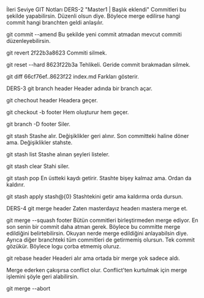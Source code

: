 İleri Seviye GIT Notları
DERS-2
"Master1 | Başlık eklendi"
Commitleri bu şekilde yapabilirsin. Düzenli olsun diye. Böylece merge edilirse hangi commit hangi branchten geldi anlaşılır.



git commit --amend
Bu şekilde yeni commit atmadan mevcut commiti düzenleyebilirsin.



git revert 2f22b3a8623
Commiti silmek.



git reset --hard 8623f22b3a
Tehlikeli. Geride commit bırakmadan silmek.



git diff 66cf76ef..8623f22 index.md
Farkları gösterir.



DERS-3
git branch header
Header adında bir branch açar.



git chechout header
Headera geçer.



git checkout -b footer
Hem oluşturur hem geçer.



git branch -D footer
Siler.



git stash
Stashe alır. Değişiklikler geri alınır. Son committeki haline döner ama. Değişiklikler stahste.



git stash list
Stashe alınan şeyleri listeler.



git stash clear
Stahi siler.



git stash pop
En üstteki kaydı getirir. Stashte bişey kalmaz ama. Ordan da kaldırır.



git stash apply stash@{0}
Stashtekini getir ama kaldırma orda dursun.



DERS-4
git merge header
Zaten masterdayız headerı mastera merge et.



git merge --squash footer
Bütün commitleri birleştirmeden merge ediyor. En son senin bir commit daha atman gerek. Böylece bu committe merge edildiğini belirtebilirsin. Okuyan nerde merge edildiğini anlayabilsin diye. Ayrıca diğer branchteki tüm commitleri de getirmemiş olursun. Tek commit gözükür. Böylece logu çorba etmemiş oluruz.



git rebase header
Headeri alır ama ortada bir merge yok sadece aldı.



Merge ederken çakışırsa conflict olur. Conflict'ten kurtulmak için merge işlemini şöyle geri alabilirsin.

git merge --abort